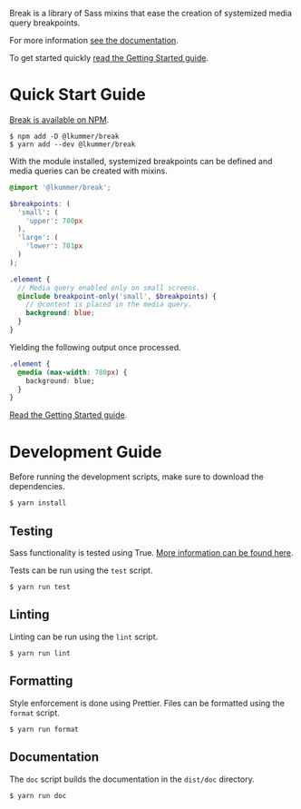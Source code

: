 Break is a library of Sass mixins that ease the creation of systemized media query
breakpoints.

For more information [see the documentation](https://lkummer.github.io/break/).

To get started quickly
[read the Getting Started guide](https://lkummer.github.io/break/guide/getting-started/).

# Quick Start Guide

[Break is available on NPM](https://www.npmjs.com/package/@lkummer/break).

```
$ npm add -D @lkummer/break
$ yarn add --dev @lkummer/break
```

With the module installed, systemized breakpoints can be defined and media queries
can be created with mixins.

```scss
@import '@lkummer/break';

$breakpoints: (
  'small': (
    'upper': 780px
  ),
  'large': (
    'lower': 781px
  )
);

.element {
  // Media query enabled only on small screens.
  @include breakpoint-only('small', $breakpoints) {
    // @content is placed in the media query.
    background: blue;
  }
}
```

Yielding the following output once processed.

```css
.element {
  @media (max-width: 780px) {
    background: blue;
  }
}
```

[Read the Getting Started guide](https://lkummer.github.io/break/guide/getting-started/).

# Development Guide

Before running the development scripts, make sure to download the dependencies.

```
$ yarn install
```

## Testing

Sass functionality is tested using True. [More information
can be found here](https://www.oddbird.net/true/docs/index.html).

Tests can be run using the `test` script.

```
$ yarn run test
```

## Linting

Linting can be run using the `lint` script.

```
$ yarn run lint
```

## Formatting

Style enforcement is done using Prettier.
Files can be formatted using the `format` script.

```
$ yarn run format
```

## Documentation

The `doc` script builds the documentation in the `dist/doc` directory.

```
$ yarn run doc
```
